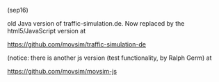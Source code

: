 (sep16)

old Java version of traffic-simulation.de. Now replaced by the
html5/JavaScript version at 

https://github.com/movsim/traffic-simulation-de

(notice: there is another js version (test functionality, by Ralph
Germ) at
 
https://github.com/movsim/movsim-js 
